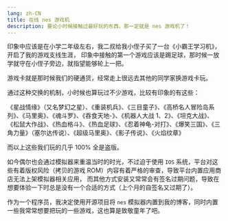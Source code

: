 ```yaml
---
lang: zh-CN
title: 在线 nes 游戏机
description: 要论小时候接触过最好玩的东西，那一定就是 nes 游戏机了！
---
```


印象中应该是在小学二年级左右，我二叔给我小侄子买了一台《小霸王学习机》，开启了我的游戏支线生涯，
印象中接触的第一个游戏应该是踢足球，那时候一放学就守在小侄子旁边，就指望能够轮上一把。

游戏卡就是那时候我们的硬通货，经常走上很远去其他的同学家换游戏卡玩。

通过这种交换的机制，小时候也算玩过不少游戏，比较有印象的有这些：

《星战情缘》（又名梦幻之星）、《重装机兵》、《三目童子》、《高桥名人冒险岛系列》、《马里奥》、《魂斗罗》、《吞食天地-》、《机器人大战 1、2》、《坦克大战》、
《松鼠大作战》、《热血格斗》、《热血足球》、《忍着神龟-对打》、《爆笑三国》、《三角力量》（塞尔达传说）、《超级马里奥》、《影子传说》、《火焰纹章》

而以上这些我们玩的几乎 100% 全是盗版。

如今偶尔也会通过模拟器来重温当时的时光，不过迫于使用 `IOS` 系统，平台对这些有着版权风险（拷贝的游戏 ROM）内容有着严格的审查，导致平台内置应用商店无法上架模拟器相关应用，
而其他方式安装又常常会有签名过期问题，导致在想要体验一下时总是没有一个合适的方式（上个月的自签名又过期了）。

作为一个程序员，我决定使用开源项目将 `nes` 模拟器内置到我的博客，同时内置一些我常常想要把玩的一些游戏，这也算是致敬童年了吧。

<nes-game />
